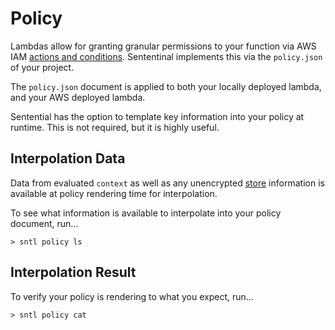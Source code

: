 # Policy

Lambdas allow for granting granular permissions to your function via AWS IAM [actions and conditions](https://docs.aws.amazon.com/service-authorization/latest/reference/reference_policies_actions-resources-contextkeys.html). Sententinal implements this via the `policy.json` of your project.

The `policy.json` document is applied to both your locally deployed lambda, and your AWS deployed lambda.

Sentential has the option to template key information into your policy at runtime. This is not required, but it is highly useful.

## Interpolation Data

Data from evaluated `context` as well as any unencrypted [store](/store) information is available at policy rendering time for interpolation.

To see what information is available to interpolate into your policy document, run...

```shell
> sntl policy ls
```

## Interpolation Result

To verify your policy is rendering to what you expect, run...

```shell
> sntl policy cat
```